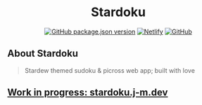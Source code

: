 <div align="center">
<!--   <img alt="TODO logo" src="" width="400px" href="[page-url]" /> -->

  # Stardoku

  [![GitHub package.json version](https://img.shields.io/github/package-json/v/Tocseoj/stardoku)](https://github.com/Tocseoj/stardoku/blob/main/package.json)
  [![Netlify](https://img.shields.io/netlify/3f40abca-c46a-4d54-96d6-f95c1f9c6ce5)][page-url]
  [![GitHub](https://img.shields.io/github/license/Tocseoj/stardoku)](https://github.com/Tocseoj/stardoku/blob/main/LICENSE)
</div>

## About Stardoku
> Stardew themed sudoku & picross web app; built with love

## [Work in progress: stardoku.j-m.dev][page-url]

[page-url]: https://stardoku.j-m.dev
